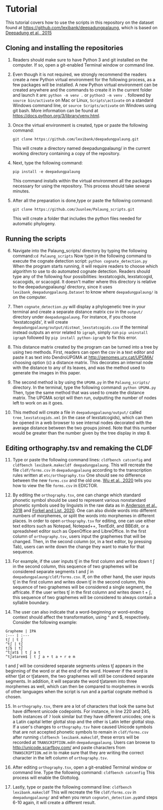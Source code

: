 # Tutorial
 
This tutorial covers how to use the scripts in this repository on the dataset found at <https://github.com/lexibank/deepadungpalaung>, which is based on [Deepadung et al., 2015](http://www.sealang.net/mks/mks44sujaritlak.pdf) 

## Cloning and installing the repositories 
 1. Readers should make sure to have Python 3 and git installed on the computer.
  If so, open a git-enabled Terminal window or command line.
  
 2. Even though it is not required, we strongly recommend the readers create a new Python virtual environment for the following process, as a few packages will be installed. 
 A new Python virtual environment can be created anywhere and the commands to create it in the current folder and launch it are:
 `python -m venv .` or `python3 -m venv .` followed by `source bin/activate` on Mac or Linux,
 `Scripts\activate` on a standard Windows command line, or `source Scripts/activate` on Windows using git bash.
 More information can be found at <https://docs.python.org/3/library/venv.html>.
 
 3. Once the virtual environment is created, type or paste the following command: 
 
 		git clone https://github.com/lexibank/deepadungpalaung.git
 
    This will create a directory named deepadungpalaung/ in the current working directory containing a copy of the repository.
 
 4. Next, type the following command: 
 
 		pip install -e deepadungpalaung
 
    This command installs within the virtual environment all the packages necessary for using the repository. This process should take several minutes. 
 
 5. After all the preparation is done,type or paste the following command:
 
 		git clone https://github.com/Juunlee/Palaung_scripts.git
 
    This will create a folder that includes the python files needed for automatic phylogeny.

 ## Running the scripts 

 6. Navigate into the Palaung\_scripts/ directory by typing the following command:`cd Palaung_scripts`
 Now type in the following command to execute the cognate detection script: `python cognate_detection.py`
 When the program starts running, it will require readers to choose which algorithm to use to do automated cognate detection. 
 Readers should type any of the following four possibilities: lexstatcogids, lexstatcogid, scacogids, or scacogid.
 It doesn't matter where this directory is relative to the deepadungpalaung/ directory, since it uses `lexibank_deepadungpalaung.Dataset` to know where `deepadungpalaung/` is on the computer.
 
 7. Then `cognate_detection.py` will display a phylogenetic tree in your terminal and create a separate distance matrix csv in the  `output/` directory under `deepadungpalaung`. 
 For instance, if you choose 'lexstatcogids', it will create `deepadungpalaung/output/distmat_lexstatcogids.csv`
 If the terminal instead outputs an error related to `igraph`, simply run `pip uninstall igraph` followed by `pip install python-igraph` to fix this error.
 
 8. This distance matrix created by the program can be turned into a tree by using two methods. 
 First, readers can open the csv in a text editor and paste it as text into DendroUPGMA at <http://genomes.urv.cat/UPGMA/> choosing option (c) a distance matrix. 
 This decorates an internal node with the distance to any of its leaves, and was the method used to generate the images in this paper.
 
 9. The second method is by using the `UPGMA.py` in the `Palaung_scripts/` directory.
 In the terminal, type the following command: `python UPGMA.py` Then, type the same method that was used to create the distance matrix.
 The UPGMA script will then run, outputting the number of nodes left to work on as it goes.
  
 10. This method will create a file in `deepadungpalaung/output/` called `tree_lexstatcogids.xml` (in the case of lexstatcogids), which
 can then be opened in a web browser to see internal nodes decorated with the average distance between the two groups joined. 
 Note that this number would be greater than the number given by the tree display in step 8.
 
 ## Editing orthography.tsv and remaking the CLDF

 11. Type or paste the following command lines: `cldfbench catconfig` and `cldfbench lexibank.makecldf deepadungpalaung`.
 This will recreate the file `cldf/forms.csv` in `deepadungpalaung` according to the transcription rules written at `etc/orthography.tsv` 
 One should see no difference between the new `forms.csv` and the old one.
 [Wu et al., 2020](https://hcommons.org/deposits/objects/hc:29378/datastreams/CONTENT/content) tells you how to view the file `forms.csv` in EDICTOR.

 12. By editing the `orthography.tsv`, one can change which standard phonetic symbol should be used to represent various nonstandard phonetic symbols used by linguists in the raw data as in [Anderson et al., 2018](http://lingulist.de/documents/papers/anderson-et-al-2018-cross-linguistic-transcription-systems.pdf) and [Forkel and List, 2020](https://www.aclweb.org/anthology/2020.lrec-1.864.pdf). 
 One can also divide words into different numbers of morphemes, or split the words into morphemes in different places.
 In order to open `orthography.tsv` for editing, one can use either text editors such as Notepad, Notepad++, TextEdit, and BBEdit, or a spreadsheet editor such as OpenOffice and LibreOffice.
 In the first column of `orthography.tsv`, users input the graphemes that will be changed. Then, in the second column (or, in a text editor, by pressing Tab), users can write down the change they want to make for that sequence.
 
 13. For example, if the user inputs tʃ in the first column and writes down t ʃ in the second column, this sequence of two graphemes will be considered separate segments t and ʃ in `deepadungpalaung/cldf/forms.csv`.
 If, on the other hand, the user inputs tʃ in the first column and writes down tʃ in the second column, this sequence of two graphemes will be considered a single segment, the affricate.
 If the user writes tʃ in the first column and writes down t + ʃ, this sequence of two graphemes will be considered to always contain a syllable boundary.
 
 14.  The user can also indicate that a word-beginning or word-ending context should affect the transformation, using ^ and $, respectively. Consider the following example:
 
    Grapheme | IPA
    :--- | :---
    tʃ | t ʃ
    ^tʃ | tʃ
    tʃ$ | tʃ
    ^tʃat$ | t ʃ a t 
    ^tʃatarem$ | t ʃ a + t a + r e m 
 
  t and ʃ will be considered separate segments unless tʃ appears in the beginning of the word or at the end of the word. However if the word is either tʃat or tʃatarem, the two graphemes will still be considered separate segments. 
  In addition, it will separate the word tʃatarem into three morphemes as well, which can then be compared to morphemes in words of other languages when the script is run and a partial cognate method is chosen.
 
 15. In `orthography.tsv`, there are a lot of characters that look the same but have different unicode codepoints. For instance, in line 220 and 245, both instances of `ʔ` look similar but they have different unicodes; one is a Latin capital letter glottal stop and the other is Latin letter glottal stop. 
 If a user's changes to `orthography.tsv` have caused Unicode symbols that are not accepted phonetic symbols to remain in `cldf/forms.csv` after running `cldfbench lexibank.makecldf`, these errors will be recorded at `TRANSCRIPTION.md`in `deepadungpalaung`. Users can browse to <http://unicode.scarfboy.com/><Unicode lookup> and paste characters from `TRANSCRIPTION.md` in to make sure that they are writing the correct character in the left column of `orthography.tsv`.
 
 16. After editing `orthography.tsv`, open a git-enabled Terminal window or command line.
 Type the following command: `cldfbench catconfig`
 This process will enable the Glottolog.
 
 17. Lastly, type or paste the following command line: `cldfbench lexibank.makecldf`
 This will recreate the file `cldf/forms.csv` in `deepadungpalaung/` and when you rerun `cognate\_detection.py`and steps 6-10 again, it will create a different result.

 